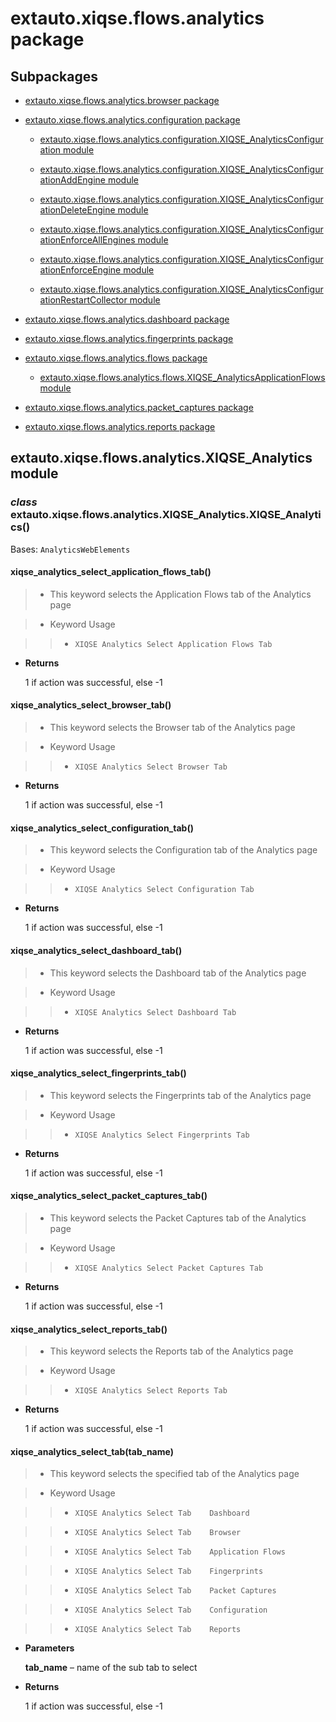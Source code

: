 # extauto.xiqse.flows.analytics package

## Subpackages


* [extauto.xiqse.flows.analytics.browser package](flows.analytics.browser.md)


* [extauto.xiqse.flows.analytics.configuration package](flows.analytics.configuration.md)


    * [extauto.xiqse.flows.analytics.configuration.XIQSE_AnalyticsConfiguration module](flows.analytics.configuration.md#module-extauto.xiqse.flows.analytics.configuration.XIQSE_AnalyticsConfiguration)


    * [extauto.xiqse.flows.analytics.configuration.XIQSE_AnalyticsConfigurationAddEngine module](flows.analytics.configuration.md#module-extauto.xiqse.flows.analytics.configuration.XIQSE_AnalyticsConfigurationAddEngine)


    * [extauto.xiqse.flows.analytics.configuration.XIQSE_AnalyticsConfigurationDeleteEngine module](flows.analytics.configuration.md#module-extauto.xiqse.flows.analytics.configuration.XIQSE_AnalyticsConfigurationDeleteEngine)


    * [extauto.xiqse.flows.analytics.configuration.XIQSE_AnalyticsConfigurationEnforceAllEngines module](flows.analytics.configuration.md#module-extauto.xiqse.flows.analytics.configuration.XIQSE_AnalyticsConfigurationEnforceAllEngines)


    * [extauto.xiqse.flows.analytics.configuration.XIQSE_AnalyticsConfigurationEnforceEngine module](flows.analytics.configuration.md#module-extauto.xiqse.flows.analytics.configuration.XIQSE_AnalyticsConfigurationEnforceEngine)


    * [extauto.xiqse.flows.analytics.configuration.XIQSE_AnalyticsConfigurationRestartCollector module](flows.analytics.configuration.md#module-extauto.xiqse.flows.analytics.configuration.XIQSE_AnalyticsConfigurationRestartCollector)


* [extauto.xiqse.flows.analytics.dashboard package](flows.analytics.dashboard.md)


* [extauto.xiqse.flows.analytics.fingerprints package](flows.analytics.fingerprints.md)


* [extauto.xiqse.flows.analytics.flows package](flows.analytics.flows.md)


    * [extauto.xiqse.flows.analytics.flows.XIQSE_AnalyticsApplicationFlows module](flows.analytics.flows.md#module-extauto.xiqse.flows.analytics.flows.XIQSE_AnalyticsApplicationFlows)


* [extauto.xiqse.flows.analytics.packet_captures package](flows.analytics.packet_captures.md)


* [extauto.xiqse.flows.analytics.reports package](flows.analytics.reports.md)


## extauto.xiqse.flows.analytics.XIQSE_Analytics module


### _class_ extauto.xiqse.flows.analytics.XIQSE_Analytics.XIQSE_Analytics()
Bases: `AnalyticsWebElements`


#### xiqse_analytics_select_application_flows_tab()
> 
> * This keyword selects the Application Flows tab of the Analytics page


> * Keyword Usage

> > 
> > * `XIQSE Analytics Select Application Flows Tab`


* **Returns**

    1 if action was successful, else -1



#### xiqse_analytics_select_browser_tab()
> 
> * This keyword selects the Browser tab of the Analytics page


> * Keyword Usage

> > 
> > * `XIQSE Analytics Select Browser Tab`


* **Returns**

    1 if action was successful, else -1



#### xiqse_analytics_select_configuration_tab()
> 
> * This keyword selects the Configuration tab of the Analytics page


> * Keyword Usage

> > 
> > * `XIQSE Analytics Select Configuration Tab`


* **Returns**

    1 if action was successful, else -1



#### xiqse_analytics_select_dashboard_tab()
> 
> * This keyword selects the Dashboard tab of the Analytics page


> * Keyword Usage

> > 
> > * `XIQSE Analytics Select Dashboard Tab`


* **Returns**

    1 if action was successful, else -1



#### xiqse_analytics_select_fingerprints_tab()
> 
> * This keyword selects the Fingerprints tab of the Analytics page


> * Keyword Usage

> > 
> > * `XIQSE Analytics Select Fingerprints Tab`


* **Returns**

    1 if action was successful, else -1



#### xiqse_analytics_select_packet_captures_tab()
> 
> * This keyword selects the Packet Captures tab of the Analytics page


> * Keyword Usage

> > 
> > * `XIQSE Analytics Select Packet Captures Tab`


* **Returns**

    1 if action was successful, else -1



#### xiqse_analytics_select_reports_tab()
> 
> * This keyword selects the Reports tab of the Analytics page


> * Keyword Usage

> > 
> > * `XIQSE Analytics Select Reports Tab`


* **Returns**

    1 if action was successful, else -1



#### xiqse_analytics_select_tab(tab_name)
> 
> * This keyword selects the specified tab of the Analytics page


> * Keyword Usage

> > 
> > * `XIQSE Analytics Select Tab    Dashboard`


> > * `XIQSE Analytics Select Tab    Browser`


> > * `XIQSE Analytics Select Tab    Application Flows`


> > * `XIQSE Analytics Select Tab    Fingerprints`


> > * `XIQSE Analytics Select Tab    Packet Captures`


> > * `XIQSE Analytics Select Tab    Configuration`


> > * `XIQSE Analytics Select Tab    Reports`


* **Parameters**

    **tab_name** – name of the sub tab to select



* **Returns**

    1 if action was successful, else -1
